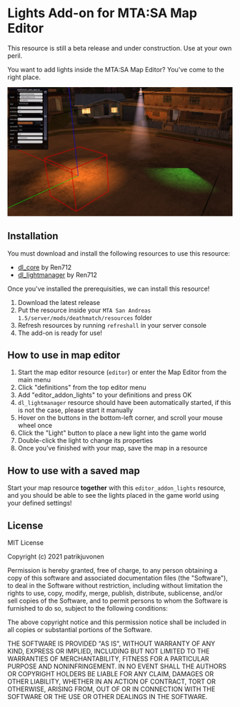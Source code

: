 # Lights Add-on for MTA:SA Map Editor

This resource is still a beta release and under construction. Use at your own peril.

You want to add lights inside the MTA:SA Map Editor? You've come to the right place.

![Screenshot](screenshot.jpg)

## Installation

You must download and install the following resources to use this resource:

* [dl_core](https://community.multitheftauto.com/index.php?p=resources&s=details&id=18510) by Ren712
* [dl_lightmanager](https://community.multitheftauto.com/index.php?p=resources&s=details&id=18512) by Ren712

Once you've installed the prerequisities, we can install this resource!

1. Download the latest release
2. Put the resource inside your `MTA San Andreas 1.5/server/mods/deathmatch/resources` folder
3. Refresh resources by running `refreshall` in your server console
4. The add-on is ready for use!

## How to use in map editor

1. Start the map editor resource (`editor`) or enter the Map Editor from the main menu
2. Click "definitions" from the top editor menu
3. Add "editor_addon_lights" to your definitions and press OK
4. `dl_lightmanager` resource should have been automatically started, if this is not the case, please start it manually
5. Hover on the buttons in the bottom-left corner, and scroll your mouse wheel once
6. Click the "Light" button to place a new light into the game world
7. Double-click the light to change its properties
8. Once you've finished with your map, save the map in a resource

## How to use with a saved map

Start your map resource **together** with this `editor_addon_lights` resource, and you should be able to see the lights placed in the game world using your defined settings!

## License

MIT License

Copyright (c) 2021 patrikjuvonen

Permission is hereby granted, free of charge, to any person obtaining a copy
of this software and associated documentation files (the "Software"), to deal
in the Software without restriction, including without limitation the rights
to use, copy, modify, merge, publish, distribute, sublicense, and/or sell
copies of the Software, and to permit persons to whom the Software is
furnished to do so, subject to the following conditions:

The above copyright notice and this permission notice shall be included in all
copies or substantial portions of the Software.

THE SOFTWARE IS PROVIDED "AS IS", WITHOUT WARRANTY OF ANY KIND, EXPRESS OR
IMPLIED, INCLUDING BUT NOT LIMITED TO THE WARRANTIES OF MERCHANTABILITY,
FITNESS FOR A PARTICULAR PURPOSE AND NONINFRINGEMENT. IN NO EVENT SHALL THE
AUTHORS OR COPYRIGHT HOLDERS BE LIABLE FOR ANY CLAIM, DAMAGES OR OTHER
LIABILITY, WHETHER IN AN ACTION OF CONTRACT, TORT OR OTHERWISE, ARISING FROM,
OUT OF OR IN CONNECTION WITH THE SOFTWARE OR THE USE OR OTHER DEALINGS IN THE
SOFTWARE.
